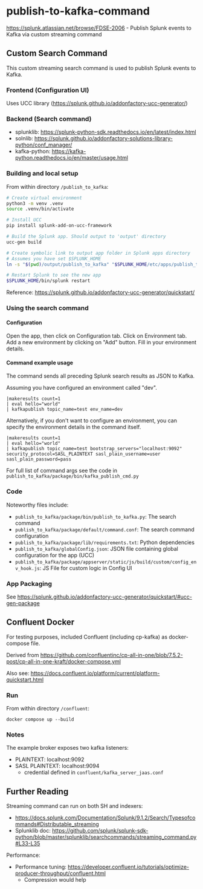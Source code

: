 # publish-to-kafka-command
https://splunk.atlassian.net/browse/FDSE-2006 - Publish Splunk events to Kafka via custom streaming command

## Custom Search Command

This custom streaming search command is used to publish Splunk events to Kafka.

### Frontend (Configuration UI)
Uses UCC library (https://splunk.github.io/addonfactory-ucc-generator/)

### Backend (Search command)
- splunklib: https://splunk-python-sdk.readthedocs.io/en/latest/index.html
- solnlib: https://splunk.github.io/addonfactory-solutions-library-python/conf_manager/
- kafka-python: https://kafka-python.readthedocs.io/en/master/usage.html

### Building and local setup
From within directory `/publish_to_kafka`:
```bash
# Create virtual environment
python3 -m venv .venv
source .venv/bin/activate

# Install UCC
pip install splunk-add-on-ucc-framework

# Build the Splunk app. Should output to 'output' directory
ucc-gen build

# Create symbolic link to output app folder in Splunk apps directory
# Assumes you have set $SPLUNK_HOME
ln -s "$(pwd)/output/publish_to_kafka" "$SPLUNK_HOME/etc/apps/publish_to_kafka"

# Restart Splunk to see the new app
$SPLUNK_HOME/bin/splunk restart
```
Reference: https://splunk.github.io/addonfactory-ucc-generator/quickstart/
### Using the search command
#### Configuration
Open the app, then click on Configuration tab.
Click on Environment tab.
Add a new environment by clicking on "Add" button.
Fill in your environment details.

#### Command example usage
The command sends all preceding Splunk search results as JSON to Kafka.

Assuming you have configured an environment called "dev".
```
|makeresults count=1
| eval hello="world"
| kafkapublish topic_name=test env_name=dev
```
Alternatively, if you don't want to configure an environment, you can specify the environment details in the command itself.
```
|makeresults count=1
| eval hello="world"
| kafkapublish topic_name=test bootstrap_servers="localhost:9092" security_protocol=SASL_PLAINTEXT sasl_plain_username=user sasl_plain_password=pass
```
For full list of command args see the code in `publish_to_kafka/package/bin/kafka_publish_cmd.py`
### Code
Noteworthy files include:
- `publish_to_kafka/package/bin/publish_to_kafka.py`: The search command
- `publish_to_kafka/package/default/command.conf`: The search command configuration
- `publish_to_kafka/package/lib/requirements.txt`: Python dependencies
- `publish_to_kafka/globalConfig.json`: JSON file containing global configuration for the app (UCC)
- `publish_to_kafka/package/appserver/static/js/build/custom/config_env_hook.js`: JS File for custom logic in Config UI

### App Packaging
See https://splunk.github.io/addonfactory-ucc-generator/quickstart/#ucc-gen-package

## Confluent Docker
For testing purposes, included Confluent (including cp-kafka) as docker-compose file.

Derived from https://github.com/confluentinc/cp-all-in-one/blob/7.5.2-post/cp-all-in-one-kraft/docker-compose.yml

Also see: https://docs.confluent.io/platform/current/platform-quickstart.html

### Run
From within directory `/confluent`:

`docker compose up --build`

### Notes
The example broker exposes two kafka listeners:
  - PLAINTEXT: localhost:9092
  - SASL PLAINTEXT: localhost:9094
    - credential defined in `confluent/kafka_server_jaas.conf`


## Further Reading
Streaming command can run on both SH and indexers:
- https://docs.splunk.com/Documentation/Splunk/9.1.2/Search/Typesofcommands#Distributable_streaming
- Splunklib doc: https://github.com/splunk/splunk-sdk-python/blob/master/splunklib/searchcommands/streaming_command.py#L33-L35

Performance:
- Performance tuning: https://developer.confluent.io/tutorials/optimize-producer-throughput/confluent.html
  - Compression would help
